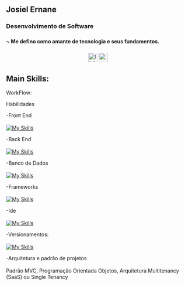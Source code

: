 ## Josiel Ernane

###

<h3 align="left">Desenvolvimento de Software</h3>

###

<h4 align="left">~ Me defino como amante de tecnologia e seus fundamentos.</h4>

###

<div align="center">
  <img src="https://img.shields.io/static/v1?message=LinkedIn&logo=linkedin&label=&color=0077B5&logoColor=white&labelColor=&style=for-the-badge" height="25" alt="linkedin logo"  />
  <img src="https://img.shields.io/static/v1?message=Gmail&logo=gmail&label=&color=D14836&logoColor=white&labelColor=&style=for-the-badge" height="25" alt="gmail logo"  />
</div>

## Main Skills:

WorkFlow:

Habilidades

-Front End <br/><br/>
[![My Skills](https://skillicons.dev/icons?i=html,css,sass,js,react)](https://skillicons.dev)

-Back End <br/><br/>
[![My Skills](https://skillicons.dev/icons?i=php,python,c)](https://skillicons.dev)

-Banco de Dados <br/><br/>
[![My Skills](https://skillicons.dev/icons?i=mysql,postgres)](https://skillicons.dev)

-Frameworks <br/><br/>
[![My Skills](https://skillicons.dev/icons?i=laravel,bootstrap,nextjs,nodejs)](https://skillicons.dev)

-Ide<br/><br/>
[![My Skills](https://skillicons.dev/icons?i=phpstorm,dotnet,sublime,vscode,visualstudio)](https://skillicons.dev)

-Versionamentos:<br/><br/>
[![My Skills](https://skillicons.dev/icons?i=git)](https://skillicons.dev)

-Arquitetura e padrão de projetos <br/><br/>
Padrão MVC, Programação Orientada Objetos, Arquitetura Multitenancy (SaaS) ou Single Tenancy<br/>
